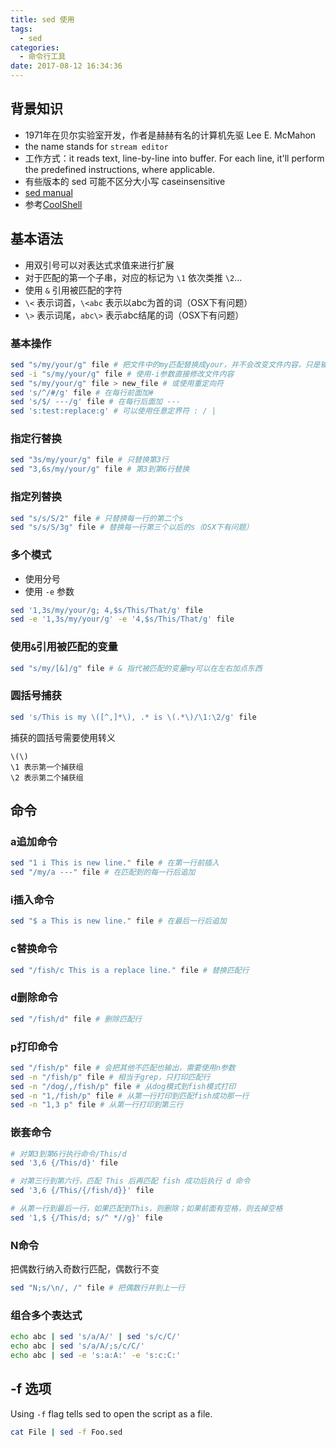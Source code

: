 ```yaml
---
title: sed 使用
tags:
  - sed
categories:
  - 命令行工具
date: 2017-08-12 16:34:36
---
```



## 背景知识

- 1971年在贝尔实验室开发，作者是赫赫有名的计算机先驱 Lee E. McMahon
- the name stands for `stream editor`
- 工作方式：it reads text, line-by-line into buffer. For each line, it'll perform the predefined instructions, where applicable.
- 有些版本的 sed 可能不区分大小写 caseinsensitive
- [sed manual](http://www.gnu.org/software/sed/manual/sed.html)
- 参考[CoolShell](http://coolshell.cn/articles/9104.html)

## 基本语法

- 用双引号可以对表达式求值来进行扩展
- 对于匹配的第一个子串，对应的标记为 `\1` 依次类推 `\2`...
- 使用 `&` 引用被匹配的字符
- `\<` 表示词首，`\<abc` 表示以abc为首的词（OSX下有问题）
- `\>` 表示词尾，`abc\>` 表示abc结尾的词（OSX下有问题）

### 基本操作

```bash
sed "s/my/your/g" file # 把文件中的my匹配替换成your，并不会改变文件内容，只是输出到STDOUT
sed -i "s/my/your/g" file # 使用-i参数直接修改文件内容
sed "s/my/your/g" file > new_file # 或使用重定向符
sed 's/^/#/g' file # 在每行前面加#
sed 's/$/ ---/g' file # 在每行后面加 ---
sed 's:test:replace:g' # 可以使用任意定界符 : / |
```

### 指定行替换

```bash
sed "3s/my/your/g" file # 只替换第3行
sed "3,6s/my/your/g" file # 第3到第6行替换
```

### 指定列替换

```bash
sed "s/s/S/2" file # 只替换每一行的第二个s
sed "s/s/S/3g" file # 替换每一行第三个以后的s（OSX下有问题）
```

### 多个模式

- 使用分号
- 使用 `-e` 参数

```bash
sed '1,3s/my/your/g; 4,$s/This/That/g' file
sed -e '1,3s/my/your/g' -e '4,$s/This/That/g' file
```

### 使用`&`引用被匹配的变量

```bash
sed "s/my/[&]/g" file # & 指代被匹配的变量my可以在左右加点东西
```

### 圆括号捕获

```bash
sed 's/This is my \([^,]*\), .* is \(.*\)/\1:\2/g' file
```

捕获的圆括号需要使用转义

```
\(\)
\1 表示第一个捕获组
\2 表示第二个捕获组
```

## 命令

### a追加命令

```bash
sed "1 i This is new line." file # 在第一行前插入
sed "/my/a ---" file # 在匹配到的每一行后追加
```

### i插入命令

```bash
sed "$ a This is new line." file # 在最后一行后追加
```

### c替换命令

```bash
sed "/fish/c This is a replace line." file # 替换匹配行
```

### d删除命令

```bash
sed "/fish/d" file # 删除匹配行
```

### p打印命令

```bash
sed "/fish/p" file # 会把其他不匹配也输出，需要使用n参数
sed -n "/fish/p" file # 相当于grep，只打印匹配行
sed -n "/dog/,/fish/p" file # 从dog模式到fish模式打印
sed -n "1,/fish/p" file # 从第一行打印到匹配fish成功那一行
sed -n "1,3 p" file # 从第一行打印到第三行
```

### 嵌套命令

```bash
# 对第3到第6行执行命令/This/d
sed '3,6 {/This/d}' file

# 对第三行到第六行，匹配 This 后再匹配 fish 成功后执行 d 命令
sed '3,6 {/This/{/fish/d}}' file

# 从第一行到最后一行，如果匹配到This，则删除；如果前面有空格，则去掉空格
sed '1,$ {/This/d; s/^ *//g}' file
```

### N命令

把偶数行纳入奇数行匹配，偶数行不变

```bash
sed "N;s/\n/, /" file # 把偶数行并到上一行
```

### 组合多个表达式

```bash
echo abc | sed 's/a/A/' | sed 's/c/C/'
echo abc | sed 's/a/A/;s/c/C/'
echo abc | sed -e 's:a:A:' -e 's:c:C:'
```

## -f 选项

Using `-f` flag tells sed to open the script as a file.

```bash
cat File | sed -f Foo.sed
```
